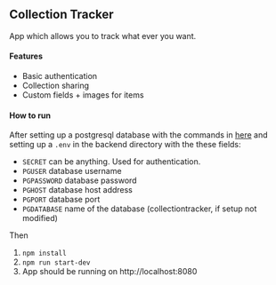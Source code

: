 ## Collection Tracker
App which allows you to track what ever you want.

#### Features
- Basic authentication
- Collection sharing
- Custom fields + images for items

#### How to run
After setting up a postgresql database with the commands in [here](https://github.com/Akaseli/CollectionTracker/blob/master/backend/dbSetup.sql) and setting up a `.env` in the backend directory with the these fields:
  - `SECRET` can be anything. Used for authentication.
  - `PGUSER` database username
  - `PGPASSWORD` database password
  - `PGHOST` database host address
  - `PGPORT` database port
  - `PGDATABASE` name of the database (collectiontracker, if setup not modified)

Then
1. `npm install`
2. `npm run start-dev`
3. App should be running on http://localhost:8080
